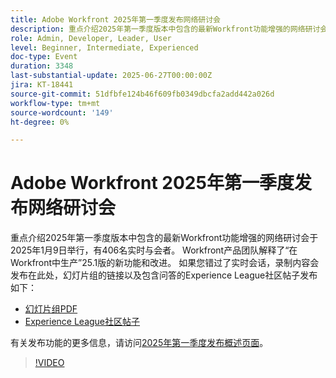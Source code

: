 ```yaml
---
title: Adobe Workfront 2025年第一季度发布网络研讨会
description: 重点介绍2025年第一季度版本中包含的最新Workfront功能增强的网络研讨会于2025年1月9日举行，有406名实时与会者。 Workfront产品团队解释了“在Workfront中生产”25.1版的新功能和改进。
role: Admin, Developer, Leader, User
level: Beginner, Intermediate, Experienced
doc-type: Event
duration: 3348
last-substantial-update: 2025-06-27T00:00:00Z
jira: KT-18441
source-git-commit: 51dfbfe124b46f609fb0349dbcfa2add442a026d
workflow-type: tm+mt
source-wordcount: '149'
ht-degree: 0%

---
```



# Adobe Workfront 2025年第一季度发布网络研讨会

重点介绍2025年第一季度版本中包含的最新Workfront功能增强的网络研讨会于2025年1月9日举行，有406名实时与会者。 Workfront产品团队解释了“在Workfront中生产”25.1版的新功能和改进。 如果您错过了实时会话，录制内容会发布在此处，幻灯片组的链接以及包含问答的Experience League社区帖子发布如下：

* [幻灯片组PDF](https://cdn.experience.workfront.com/Training/Guides/Customer+Success+at+Scale/010925+-+25.1+First+Quarter+2025+Release+Webinar.pdf)
* [Experience League社区帖子](https://experienceleaguecommunities.adobe.com/t5/workfront-discussions/event-follow-up-adobe-workfront-first-quarter-2025-release/td-p/729761)

有关发布功能的更多信息，请访问[2025年第一季度发布概述页面](https://experienceleague.adobe.com/en/docs/workfront/using/product-announcements/product-releases/release-25-q1/25-q1-release-overview#report-and-dashboard-enhancements)。

>[!VIDEO](https://video.tv.adobe.com/v/3464380/?learn=on&enablevpops)

